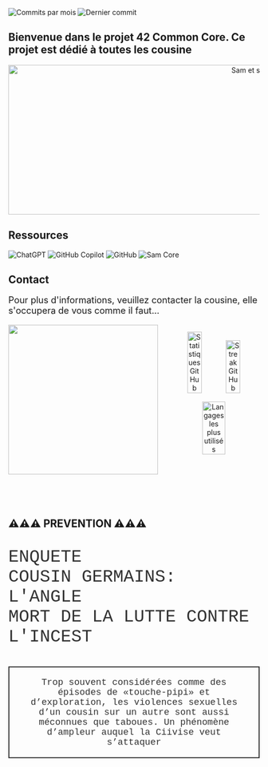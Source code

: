 <p>
  <img src="https://img.shields.io/github/commit-activity/m/Axeltheaxelotl/42-Common-Core?color=FF0000&label=Commits%20par%20mois" alt="Commits par mois"/>
  <img src="https://img.shields.io/github/last-commit/Axeltheaxelotl/42-Common-Core?color=FF0000&label=Dernier%20commit" alt="Dernier commit"/>
</p>

## Bienvenue dans le projet 42 Common Core. Ce projet est dédié à toutes les cousine

<p align="center">
  <img src="https://i.pinimg.com/736x/23/5a/0a/235a0a71427978a9ee6123d940e45269.jpg" alt="Sam et sa cousine" style="width:1000px; height:300px;">
</p>

## Ressources
![ChatGPT](https://img.shields.io/badge/ChatGPT-white.svg?style=for-the-badge&logo=ChatGPT&logoColor=black)
![GitHub Copilot](https://img.shields.io/badge/GitHub%20Copilot-white.svg?style=for-the-badge&logo=GitHub-Copilot&logoColor=black)
![GitHub](https://img.shields.io/badge/GitHub-white.svg?style=for-the-badge&logo=GitHub&logoColor=black)
![Sam Core](https://img.shields.io/badge/sam%20core-white.svg?style=for-the-badge)

## Contact
<p style="font-size:18px;">Pour plus d'informations, veuillez contacter la cousine, elle s'occupera de vous comme il faut...</p>
<div style="display: flex; justify-content: space-between; align-items: flex-start;">
  <!-- Image à gauche -->
  <img src="https://i.pinimg.com/736x/af/08/34/af0834c6638186a029558f318c45a53e.jpg" style="width:300px; margin-right: 20px;"/>

  <!-- Contenu aligné à droite -->
  <div style="text-align: center;">
    <p>
      <img src="https://github-readme-stats.vercel.app/api?username=Axeltheaxelotl&show_icons=true&title_color=FF0000&icon_color=FF0000&text_color=ffffff&bg_color=0d1117&count_private=true" alt="Statistiques GitHub" width="40%"/>
      <img src="https://github-readme-streak-stats.herokuapp.com/?user=Axeltheaxelotl&theme=neon-red&hide_border=true&ring=FF0000&fire=FF0000" alt="Streak GitHub" width="40%"/>
    </p>
    <p>
      <img src="https://github-readme-stats.vercel.app/api/top-langs/?username=Axeltheaxelotl&langs_count=8&layout=compact&title_color=FF0000&text_color=ffffff&bg_color=0d1117" alt="Langages les plus utilisés" width="50%"/>
    </p>
<p>
  </div>
</div>

<h1>
</h1>
    


<br>

## ⚠️⚠️⚠️ PREVENTION ⚠️⚠️⚠️

<p align="left" style="font-family: 'Courier New', monospace; font-size: 2.5em; color: #333;">
  ENQUETE <br>
  COUSIN GERMAINS: L'ANGLE <br>
  MORT DE LA LUTTE CONTRE <br>
  L'INCEST
</p>

<h1>
</h1>

<p align="center" style="font-family: 'Courier New', monospace; font-size: 1.3em; color: #333; border: 2px solid #333; padding: 20px;">
  Trop souvent considérées comme des épisodes de «touche-pipi» et d’exploration, les violences sexuelles d’un cousin sur un autre sont aussi méconnues que taboues. Un phénomène d’ampleur auquel la Ciivise veut s’attaquer
<p>